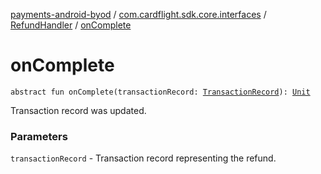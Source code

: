 [payments-android-byod](../../index.md) / [com.cardflight.sdk.core.interfaces](../index.md) / [RefundHandler](index.md) / [onComplete](./on-complete.md)

# onComplete

`abstract fun onComplete(transactionRecord: `[`TransactionRecord`](../../com.cardflight.sdk.core/-transaction-record/index.md)`): `[`Unit`](https://kotlinlang.org/api/latest/jvm/stdlib/kotlin/-unit/index.html)

Transaction record was updated.

### Parameters

`transactionRecord` - Transaction record representing the refund.